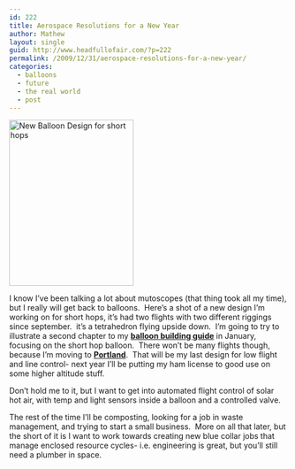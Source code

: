 ```yaml
---
id: 222
title: Aerospace Resolutions for a New Year
author: Mathew
layout: single
guid: http://www.headfullofair.com/?p=222
permalink: /2009/12/31/aerospace-resolutions-for-a-new-year/
categories:
  - balloons
  - future
  - the real world
  - post
---
```

[<img class="alignnone size-medium wp-image-223" title="New Balloon Design for short hops" src="http://www.headfullofair.com/wp-content/uploads/2009/12/P1010477_crop-225x300.jpg" alt="New Balloon Design for short hops" width="225" height="300" />][1]

I know I&#8217;ve been talking a lot about mutoscopes (that thing took all my time), but I really will get back to balloons.  Here&#8217;s a shot of a new design I&#8217;m working on for short hops, it&#8217;s had two flights with two different riggings since september.  it&#8217;s a tetrahedron flying upside down.  I&#8217;m going to try to illustrate a second chapter to my **[balloon building guide][2]** in January, focusing on the short hop balloon.  There won&#8217;t be many flights though, because I&#8217;m moving to **[Portland][3]**.  That will be my last design for low flight and line control- next year I&#8217;ll be putting my ham license to good use on some higher altitude stuff.

Don&#8217;t hold me to it, but I want to get into automated flight control of solar hot air, with temp and light sensors inside a balloon and a controlled valve.

The rest of the time I&#8217;ll be composting, looking for a job in waste management, and trying to start a small business.  More on all that later, but the short of it is I want to work towards creating new blue collar jobs that manage enclosed resource cycles- i.e. engineering is great, but you&#8217;ll still need a plumber in space.

 [1]: http://www.headfullofair.com/wp-content/uploads/2009/12/P1010477_crop.jpg
 [2]: http://www.headfullofair.com/wp-content/uploads/2009/05/thekissballoon2.pdf
 [3]: http://www.wunderground.com/US/OR/Portland.html
